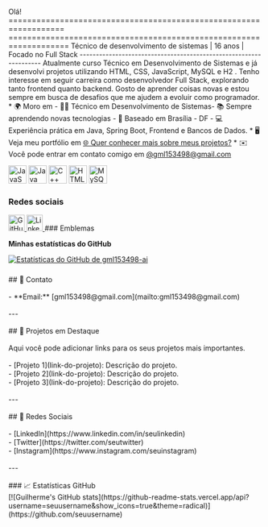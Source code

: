 Olá! ================================================================== =================================================================== Técnico de desenvolvimento de sistemas | 16 anos | Focado no Full Stack ------------------------------------------------------------------ Atualmente curso Técnico em Desenvolvimento de Sistemas e já desenvolvi projetos utilizando HTML, CSS, JavaScript, MySQL e H2 . Tenho interesse em seguir carreira como desenvolvedor Full Stack, explorando tanto frontend quanto backend. Gosto de aprender coisas novas e estou sempre em busca de desafios que me ajudem a evoluir como programador. * 🌍 Moro em - 👨‍💻 Técnico em Desenvolvimento de Sistemas- 📚 Sempre aprendendo novas tecnologias - 📍 Baseado em Brasília - DF - 💻 Experiência prática em Java, Spring Boot, Frontend e Bancos de Dados. * 🖥️ Veja meu portfólio em [🌐 Quer conhecer mais sobre meus projetos?](http://https://gml153498-ai.github.io/portif-lio/) * ✉️ Você pode entrar em contato comigo em [@gml153498@gmail.com](mailto:@gml153498@gmail.com)

<p align="esquerda">
<a href="https://developer.mozilla.org/en-US/docs/Web/JavaScript" target="_blank" rel="noreferrer"><img src="https://raw.githubusercontent.com/danielcranney/readme-generator/main/public/icons/skills/javascript-colored.svg" alt="JavaScript" title="JavaScript" width="36" height="36" /></a> <a href="https://www.oracle.com/java/" target="_blank" rel="noreferrer"><img src="https://raw.githubusercontent.com/danielcranney/readme-generator/main/public/icons/skills/java-colored.svg" alt="Java" title="Java" width="36" height="36" /></a> <a href="https://docs.microsoft.com/en-us/cpp/?view=msvc-170" target="_blank" rel="noreferrer"><img src="https://raw.githubusercontent.com/danielcranney/readme-generator/main/public/icons/skills/cplusplus-colored.svg" alt="C++" title="C++" width="36" height="36" /></a> <a href="https://developer.mozilla.org/en-US/docs/Glossary/HTML5" target="_blank" rel="noreferrer"><img src="https://raw.githubusercontent.com/danielcranney/readme-generator/main/public/icons/skills/html5-colored.svg" alt="HTML5" title="HTML5" width="36" altura="36" /></a> <a href="https://www.mysql.com/" target="_blank" rel="noreferrer"><img src="https://raw.githubusercontent.com/danielcranney/readme-generator/main/public/icons/skills/mysql-colored.svg" alt="MySQL" title="MySQL" width="36" height="36" /></a>
</p>

### Redes sociais

<p align="left"> </p> <a href="https://www.github.com/gml153498-ai" target="_blank" rel="noreferrer"> <picture> <source media="(prefers-color-scheme: dark)" srcset="https://raw.githubusercontent.com/danielcranney/readme-generator/main/public/icons/socials/github-dark.svg" /> <source media="(prefers-color-scheme: light)" srcset="https://raw.githubusercontent.com/danielcranney/readme-generator/main/public/icons/socials/github.svg" /> <img src="https://raw.githubusercontent.com/danielcranney/readme-generator/main/public/icons/socials/github.svg" width="32" height="32" alt="GitHub" title="GitHub" /> </picture> </a> <a href="https://www.linkedin.com/in/guilherme-medieros" target="_blank" rel="noreferrer"> <picture> <source media="(prefers-color-scheme: dark)" srcset="https://raw.githubusercontent.com/danielcranney/readme-generator/main/public/icons/socials/linkedin-dark.svg" /> <source media="(prefers-color-scheme: light)" srcset="https://raw.githubusercontent.com/danielcranney/readme-generator/main/public/icons/socials/linkedin.svg" /> <img src="https://raw.githubusercontent.com/danielcranney/readme-generator/main/public/icons/socials/linkedin.svg" width="32" height="32" alt="LinkedIn" title="LinkedIn" /> </picture> </a>
### Emblemas

<b>Minhas estatísticas do GitHub</b>

<a href="http://www.github.com/gml153498-ai"><img src="https://github-readme-stats.vercel.app/api?username=gml153498-ai&show_icons=true&hide=&count_private=true&title_color=0891b2&text_color=ffffff&icon_color=0891b2&bg_color=1c1917&hide_border=true&show_icons=true" alt="Estatísticas do GitHub de gml153498-ai" /></a>

###

<p align="left">## 📧 Contato<br><br>- **Email:** [gml153498@gmail.com](mailto:gml153498@gmail.com)<br><br>---<br><br>## 🚀 Projetos em Destaque<br><br>Aqui você pode adicionar links para os seus projetos mais importantes.<br><br>- [Projeto 1](link-do-projeto): Descrição do projeto.<br>- [Projeto 2](link-do-projeto): Descrição do projeto.<br>- [Projeto 3](link-do-projeto): Descrição do projeto.<br><br>---<br><br>## 🔗 Redes Sociais<br><br>- [LinkedIn](https://www.linkedin.com/in/seulinkedin)<br>- [Twitter](https://twitter.com/seutwitter)<br>- [Instagram](https://www.instagram.com/seuinstagram)<br><br>---<br><br>
### 📈 Estatísticas GitHub<br>[![Guilherme's GitHub stats](https://github-readme-stats.vercel.app/api?username=seuusername&show_icons=true&theme=radical)](https://github.com/seuusername)</p>

###
